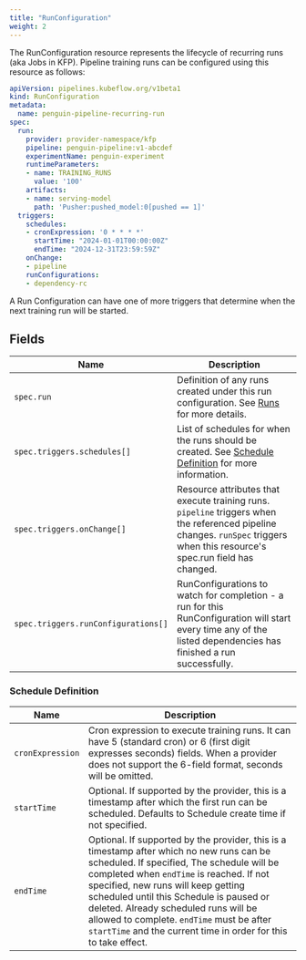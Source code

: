 ```yaml
---
title: "RunConfiguration"
weight: 2
---
```


The RunConfiguration resource represents the lifecycle of recurring runs (aka Jobs in KFP).
Pipeline training runs can be configured using this resource as follows:

```yaml
apiVersion: pipelines.kubeflow.org/v1beta1
kind: RunConfiguration
metadata:
  name: penguin-pipeline-recurring-run
spec:
  run:
    provider: provider-namespace/kfp
    pipeline: penguin-pipeline:v1-abcdef
    experimentName: penguin-experiment
    runtimeParameters:
    - name: TRAINING_RUNS
      value: '100'
    artifacts:
    - name: serving-model
      path: 'Pusher:pushed_model:0[pushed == 1]'
  triggers:
    schedules:
    - cronExpression: '0 * * * *'
      startTime: "2024-01-01T00:00:00Z"
      endTime: "2024-12-31T23:59:59Z"
    onChange:
    - pipeline
    runConfigurations:
    - dependency-rc
```

A Run Configuration can have one of more triggers that determine when the next training run will be started.

## Fields

| Name                                | Description                                                                                                                                                                   |
| ----------------------------------- | ----------------------------------------------------------------------------------------------------------------------------------------------------------------------------- |
| `spec.run`                          | Definition of any runs created under this run configuration. See [Runs](../run/#fields) for more details.                                                                     |
| `spec.triggers.schedules[]`         | List of schedules for when the runs should be created. See [Schedule Definition](#schedule-definition) for more information.                                                  |
| `spec.triggers.onChange[]`          | Resource attributes that execute training runs. `pipeline` triggers when the referenced pipeline changes. `runSpec` triggers when this resource's spec.run field has changed. |
| `spec.triggers.runConfigurations[]` | RunConfigurations to watch for completion - a run for this RunConfiguration will start every time any of the listed dependencies has finished a run successfully.             |

### Schedule Definition
| Name             | Description                                                                                                                                                                                                                                                                                                                                                                                                                   |
| ---------------- | ----------------------------------------------------------------------------------------------------------------------------------------------------------------------------------------------------------------------------------------------------------------------------------------------------------------------------------------------------------------------------------------------------------------------------- |
| `cronExpression` | Cron expression to execute training runs. It can have 5 (standard cron) or 6 (first digit expresses seconds) fields. When a provider does not support the 6-field format, seconds will be omitted.                                                                                                                                                                                                                            |
| `startTime`      | Optional. If supported by the provider, this is a timestamp after which the first run can be scheduled. Defaults to Schedule create time if not specified.                                                                                                                                                                                                                                                                    |
| `endTime`        | Optional. If supported by the provider, this is a timestamp after which no new runs can be scheduled. If specified, The schedule will be completed when `endTime` is reached. If not specified, new runs will keep getting scheduled until this Schedule is paused or deleted. Already scheduled runs will be allowed to complete. `endTime` must be after `startTime` and the current time in order for this to take effect. |
